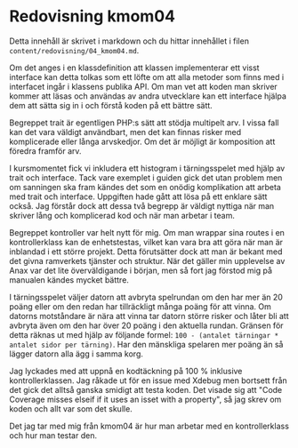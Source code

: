 ---
---
Redovisning kmom04
=========================

Detta innehåll är skrivet i markdown och du hittar innehållet i filen `content/redovisning/04_kmom04.md`.

Om det anges i en klassdefinition att klassen implementerar ett visst interface kan detta tolkas som ett löfte om att alla metoder som finns med i interfacet ingår i klassens publika API. Om man vet att koden man skriver kommer att läsas och användas av andra utvecklare kan ett interface hjälpa dem att sätta sig in i och förstå koden på ett bättre sätt.

Begreppet trait är egentligen PHP:s sätt att stödja multipelt arv. I vissa fall kan det vara väldigt användbart, men det kan finnas risker med komplicerade eller långa arvskedjor. Om det är möjligt är komposition att föredra framför arv.

I kursmomentet fick vi inkludera ett histogram i tärningsspelet med hjälp av trait och interface. Tack vare exemplet i guiden gick det utan problem men om sanningen ska fram kändes det som en onödig komplikation att arbeta med trait och interface. Uppgiften hade gått att lösa på ett enklare sätt också. Jag förstår dock att dessa två begrepp är väldigt nyttiga när man skriver lång och komplicerad kod och när man arbetar i team.

Begreppet kontroller var helt nytt för mig. Om man wrappar sina routes i en kontrollerklass kan de enhetstestas, vilket kan vara bra att göra när man är inblandad i ett större projekt. Detta förutsätter dock att man är bekant med det givna ramverkets tjänster och struktur. När det gäller min upplevelse av Anax var det lite överväldigande i början, men så fort jag förstod mig på manualen kändes mycket bättre.

I tärningsspelet väljer datorn att avbryta spelrundan om den har mer än 20 poäng eller om den redan har tillräckligt många poäng för att vinna. Om datorns motståndare är nära att vinna tar datorn större risker och låter bli att avbryta även om den har över 20 poäng i den aktuella rundan. Gränsen för detta räknas ut med hjälp av följande formel: ```100 - (antalet tärningar * antalet sidor per tärning)```. Har den mänskliga spelaren mer poäng än så lägger datorn alla ägg i samma korg.

Jag lyckades med att uppnå en kodtäckning på 100 % inklusive kontrollerklassen. Jag råkade ut för en issue med Xdebug men bortsett från det gick det alltså ganska smidigt att testa koden. Det visade sig att "Code Coverage misses elseif if it uses an isset with a property", så jag skrev om koden och allt var som det skulle.

Det jag tar med mig från kmom04 är hur man arbetar med en kontrollerklass och hur man testar den.
